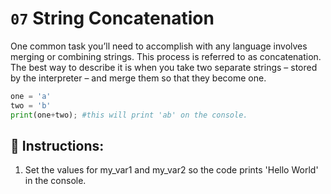 # `07` String Concatenation

One common task you’ll need to accomplish with any language involves merging or combining strings.
This process is referred to as concatenation.
The best way to describe it is when you take two separate strings – stored by the interpreter – and
merge them so that they become one.

```py
one = 'a'
two = 'b'
print(one+two); #this will print 'ab' on the console.
```


## 📝 Instructions:

1. Set the values for my_var1 and my_var2 so the code prints 'Hello World' in the console.



